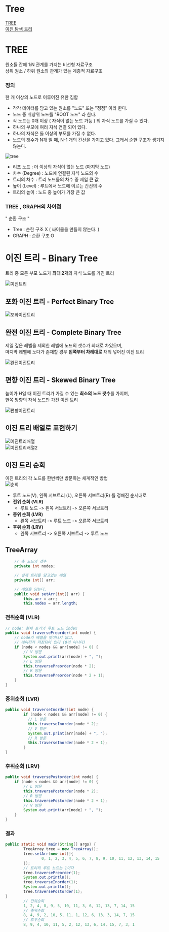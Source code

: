 # Tree
[TREE](#tree)  
[이진 탐색 트리](이진탐색트리.md)
  
# TREE 
원소들 간에 1:N 관계를 가지는 비선형 자료구조   
상위 원소 / 하위 원소의 관계가 있는 계층적 자료구조  

### 정의
한 개 이상의 노드로 이루어진 유한 집합  
* 각각 데이터를 담고 있는 원소를 "노드" 또는 "정점" 이라 한다.
* 노드 중 취상위 노드를 "ROOT 노드" 라 한다.
* 각 노드는 0개 이상 ( 자식이 없는 노드 가능 ) 의 자식 노드를 가질 수 있다.
* 하나의 부모에 여러 자식 연결 되어 있다.
* 하나의 자식은 둘 이상의 부모를 가질 수 없다.
* 노드의 갯수가 N개 일 때, N-1 개의 간선을 가지고 있다. 그래서 순한 구조가 생기지 않는다.


![tree](img/tree.PNG)
* 리프 노드 : 더 이상의 자식이 없는 노드 (마지막 노드)
* 차수 (Degree) : 노드에 연결된 자식 노드의 수
* 트리의 차수 : 트리 노드들의 차수 중 제일 큰 값
* 높이 (Level) : 루트에서 노드에 이르는 간선의 수 
* 트리의 높이 : 노드 중 높이가 가장 큰 값

### TREE , GRAPH의 차이점
" 순환 구조 "  
* Tree : 순한 구조 X ( 싸이클을 만들지 않는다. )
* GRAPH : 순환 구조 O


# 이진 트리 - Binary Tree
트리 중 모든 부모 노드가 **최대 2개**의 자식 노드를 가진 트리  

![이진트리](img/binaryTree.PNG)

## 포화 이진 트리 - Perfect Binary Tree
![포화이진트리](img/perfectBinaryTree.PNG)

## 완전 이진 트리 - Complete Binary Tree
제일 깊은 레벨을 제외한 레벨에 노드의 갯수가 최대로 차있으며,  
마지막 레벨에 노다가 존재할 경우 **왼쪽부터 차례대로** 채워 넣어진 이진 트리  

![완전이진트리](img/completeBinaryTree.PNG)

## 편향 이진 트리 - Skewed Binary Tree
높이가 H일 때 이진 트리가 가질 수 있는 **최소의 노드 갯수**를 가지며,  
한쪽 방향의 자식 노드만 가진 이진 트리  

![편향이진트리](img/skewedBinaryTree.PNG)

## 이진 트리 배열로 표현하기
![이진트리배열](img/binaryTreeArr.PNG)  
![이진트리배열2](img/binaryTreeArr2.PNG)


## 이진 트리 순회 
이진 트리의 각 노드를 한번씩만 방문하는 체계적인 방법  
![순회](img/순회.PNG)
- 루트 노드(V), 왼쪽 서브트리 (L), 오른쪽 서브트리(R) 를 정해진 순서대로 
- **전위 순회 (VLR)**
  - 루트 노드 -> 왼쪽 서브트리 -> 오른쪽 서브트리
- **중위 순회 (LVR)**
    - 왼쪽 서브트리 -> 루트 노드 -> 오른쪽 서브트리
- **후위 순회 (LRV)**
    - 왼쪽 서브트리 -> 오른쪽 서브트리 -> 루트 노드

## TreeArray
```java
    // 총 노드의 갯수
    private int nodes;

    // 실제 트리를 담고있는 배열
    private int[] arr;

    // 배열을 담는다.
    public void setArr(int[] arr) {
        this.arr = arr;
        this.nodes = arr.length;
```  

### 전위순회 (VLR)
```java
// node: 현재 트리의 루트 노드 index
public void traversePreorder(int node) {
    // node가 배열을 벗어나지 않고,
    // 데이터가 저장되어 있다 (0이 아니다)
    if (node < nodes && arr[node] != 0) {
        // V 방문
        System.out.print(arr[node] + ", ");
        // L 방문
        this.traversePreorder(node * 2);
        // R 방문
        this.traversePreorder(node * 2 + 1);
    }
}
```

### 중위순회 (LVR)
```java
public void traverseInorder(int node) {
        if (node < nodes && arr[node] != 0) {
          // L 방문
          this.traverseInorder(node * 2);
          // V 방문
          System.out.print(arr[node] + ", ");
          // R 방문
          this.traverseInorder(node * 2 + 1);
        }
}
```

### 후위순회 (LRV)
```java
public void traversePostorder(int node) {
    if (node < nodes && arr[node] != 0) {
        // L 방문
        this.traversePostorder(node * 2);
        // R 방문
        this.traversePostorder(node * 2 + 1);
        // V 방문
        System.out.print(arr[node] + ", ");
    }
}
```

### 결과
```java
public static void main(String[] args) {
        TreeArray tree = new TreeArray();
        tree.setArr(new int[]{
                0, 1, 2, 3, 4, 5, 6, 7, 8, 9, 10, 11, 12, 13, 14, 15
        });
        // 트리의 루트 노드는 1이다
        tree.traversePreorder(1);
        System.out.println();
        tree.traverseInorder(1);
        System.out.println();
        tree.traversePostorder(1);
}
        // 전위순회
        1, 2, 4, 8, 9, 5, 10, 11, 3, 6, 12, 13, 7, 14, 15
        // 중위순회
        8, 4, 9, 2, 10, 5, 11, 1, 12, 6, 13, 3, 14, 7, 15
        // 후우순회
        8, 9, 4, 10, 11, 5, 2, 12, 13, 6, 14, 15, 7, 3, 1

```